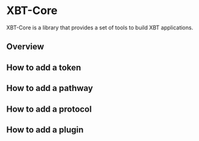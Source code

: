 # XBT-Core

XBT-Core is a library that provides a set of tools to build XBT applications.

## Overview

## How to add a token

## How to add a pathway

## How to add a protocol

## How to add a plugin